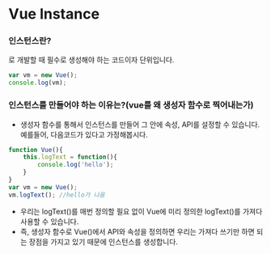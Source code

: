 # Vue Instance

### 인스턴스란?
로 개발할 때 필수로 생성해야 하는 코드이자 단위입니다.

```javascript
var vm = new Vue();
console.log(vm);
```

### 인스턴스를 만들어야 하는 이유는?(vue를 왜 생성자 함수로 찍어내는가)
- 생성자 함수를 통해서 인스턴스를 만들어 그 안에 속성, API를 설정할 수 있습니다. 예를들어, 다음코드가 있다고 가정해봅시다.
```javascript
function Vue(){
    this.logText = function(){
        console.log('hello');
    }
}
var vm = new Vue();
vm.logText(); //hello가 나옴
```
- 우리는 logText()를 매번 정의할 필요 없이 Vue에 미리 정의한 logText()를 가져다 사용할 수 있습니다.
- 즉, 생성자 함수로 Vue()에서 API와 속성을 정의하면 우리는 가져다 쓰기만 하면 되는 장점을 가지고 있기 때문에 인스턴스를 생성합니다.